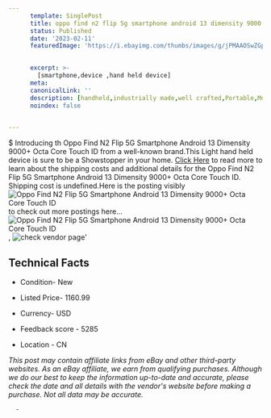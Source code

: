 ```yaml
---
      template: SinglePost
      title: oppo find n2 flip 5g smartphone android 13 dimensity 9000 octa core touch id
      status: Published
      date: '2023-02-11'
      featuredImage: 'https://i.ebayimg.com/thumbs/images/g/jPMAAOSwZGpjsTa2/s-l225.jpg'
       

      excerpt: >-
        [smartphone,device ,hand held device]
      meta:
      canonicalLink: ''
      description: [handheld,industrially made,well crafted,Portable,Mobile,Compact,Convenient,Lightweight,Maneuverable,Man-portable,Miniature,Carriable,Hand-held,Light,Holdable,Transportable,Mobile device,Pocket-sized,On-the-go,Wireless,Cordless,Compact size,Convenient size, smartphone,device ,hand held device]
      noindex: false
      

---
```

$
      Introducing th Oppo Find N2 Flip 5G Smartphone Android 13 Dimensity 9000+ Octa Core Touch ID from a well-known brand.This Light hand held device is sure to be a Showstopper in your home. [Click Here](https://www.ebay.com/itm/185720152445?hash=item2b3dc8a17d%3Ag%3AjPMAAOSwZGpjsTa2&mkevt=1&mkcid=1&mkrid=711-53200-19255-0&campid=%253CePNCampaignId%253E&customid=%253CreferenceId%253E&toolid=10049) to read more to learn about the shipping costs and additional details for the Oppo Find N2 Flip 5G Smartphone Android 13 Dimensity 9000+ Octa Core Touch ID. Shipping cost is undefined.Here is the posting visibly ![Oppo Find N2 Flip 5G Smartphone Android 13 Dimensity 9000+ Octa Core Touch ID](https://i.ebayimg.com/thumbs/images/g/jPMAAOSwZGpjsTa2/s-l225.jpg) to check out more postings here... ![Oppo Find N2 Flip 5G Smartphone Android 13 Dimensity 9000+ Octa Core Touch ID](https://i.ebayimg.com/images/g/jPMAAOSwZGpjsTa2/s-l960.jpg), ![check vendor page](https://origin-galleryplus.ebayimg.com/ws/web/185720152445_2_0_1/225x225.jpg,https://origin-galleryplus.ebayimg.com/ws/web/185720152445_3_0_1/225x225.jpg,https://origin-galleryplus.ebayimg.com/ws/web/185720152445_4_0_1/225x225.jpg,https://origin-galleryplus.ebayimg.com/ws/web/185720152445_5_0_1/225x225.jpg,https://origin-galleryplus.ebayimg.com/ws/web/185720152445_6_0_1/225x225.jpg,https://origin-galleryplus.ebayimg.com/ws/web/185720152445_7_0_1/225x225.jpg)'

      

 ## Technical Facts 



     
      

 - Condition- New 


      

 - Listed Price- 1160.99 


      

 - Currency- USD 


      

 - Feedback score - 5285 


      

 - Location - CN 


      
      

 *_This post may contain affiliate links from eBay and other third-party websites. As an eBay affiliate, we earn from qualifying purchases. Although we do our best to keep the information up-to-date and accurate, please check the date and all details with the vendor's website before making a purchase. Not all data may be accurate._*




      -
